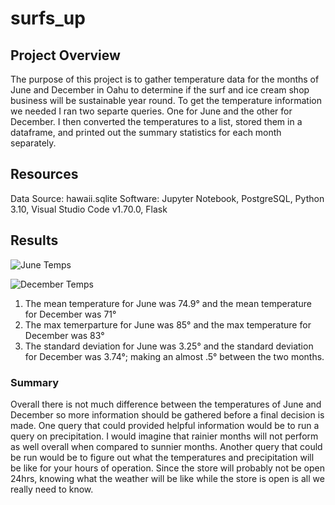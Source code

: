 # surfs_up
## Project Overview

The purpose of this project is to gather temperature data for the months of June and December in Oahu to determine if the surf and ice cream shop business will be sustainable year round. To get the temperature information we needed I ran two separte queries. One for June and the other for December. I then converted the temperatures to a list, stored them in a dataframe, and printed out the summary statistics for each month separately.

## Resources

Data Source: hawaii.sqlite
Software: Jupyter Notebook, PostgreSQL, Python 3.10, Visual Studio Code v1.70.0, Flask

## Results

![June Temps](https://user-images.githubusercontent.com/105949411/183265010-1b35545f-dbd4-424a-8125-d5b1d000f513.png)

![December Temps](https://user-images.githubusercontent.com/105949411/183265013-feacf610-8292-476f-a815-1b36034275f4.png)

1. The mean temperature for June was 74.9° and the mean temperature for December was 71°
2. The max temerparture for June was 85° and the max temperature for December was 83°
3. The standard deviation for June was 3.25° and the standard deviation for December was 3.74°; making an almost .5° between the two months.

### Summary

Overall there is not much difference between the temperatures of June and December so more information should be gathered before a final decision is made. One query that could provided helpful information would be to run a query on precipitation. I would imagine that rainier months will not perform as well overall when compared to sunnier months. Another query that could be run would be to figure out what the temperatures and precipitation will be like for your hours of operation. Since the store will probably not be open 24hrs, knowing what the weather will be like while the store is open is all we really need to know.
